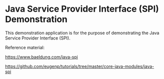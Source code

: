 # Java Service Provider Interface (SPI) Demonstration

This demonstration application is for the purpose of demonstrating the Java Service Provider Interface (SPI).

Reference material:

https://www.baeldung.com/java-spi

https://github.com/eugenp/tutorials/tree/master/core-java-modules/java-spi
